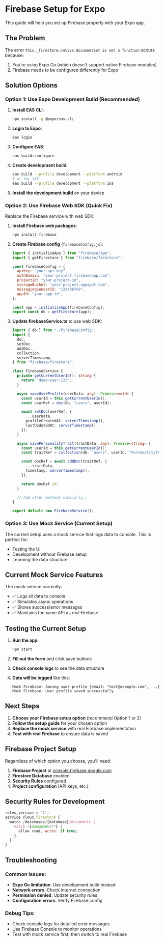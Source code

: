 # Firebase Setup for Expo

This guide will help you set up Firebase properly with your Expo app.

## The Problem

The error `this._firestore.native.documentSet is not a function` occurs because:

1. You're using Expo Go (which doesn't support native Firebase modules)
2. Firebase needs to be configured differently for Expo

## Solution Options

### Option 1: Use Expo Development Build (Recommended)

1. **Install EAS CLI**:

   ```bash
   npm install -g @expo/eas-cli
   ```

2. **Login to Expo**:

   ```bash
   eas login
   ```

3. **Configure EAS**:

   ```bash
   eas build:configure
   ```

4. **Create development build**:

   ```bash
   eas build --profile development --platform android
   # or for iOS
   eas build --profile development --platform ios
   ```

5. **Install the development build** on your device

### Option 2: Use Firebase Web SDK (Quick Fix)

Replace the Firebase service with web SDK:

1. **Install Firebase web packages**:

   ```bash
   npm install firebase
   ```

2. **Create Firebase config** (`firebaseConfig.js`):

   ```javascript
   import { initializeApp } from "firebase/app";
   import { getFirestore } from "firebase/firestore";

   const firebaseConfig = {
     apiKey: "your-api-key",
     authDomain: "your-project.firebaseapp.com",
     projectId: "your-project-id",
     storageBucket: "your-project.appspot.com",
     messagingSenderId: "123456789",
     appId: "your-app-id",
   };

   const app = initializeApp(firebaseConfig);
   export const db = getFirestore(app);
   ```

3. **Update firebaseService.ts** to use web SDK:

   ```typescript
   import { db } from "./firebaseConfig";
   import {
     doc,
     setDoc,
     addDoc,
     collection,
     serverTimestamp,
   } from "firebase/firestore";

   class FirebaseService {
     private getCurrentUserId(): string {
       return "demo-user-123";
     }

     async saveUserProfile(userData: any): Promise<void> {
       const userId = this.getCurrentUserId();
       const userRef = doc(db, "users", userId);

       await setDoc(userRef, {
         ...userData,
         profileCreatedAt: serverTimestamp(),
         lastUpdatedAt: serverTimestamp(),
       });
     }

     async savePersonalityTrait(traitData: any): Promise<string> {
       const userId = this.getCurrentUserId();
       const traitRef = collection(db, "users", userId, "PersonalityTraits");

       const docRef = await addDoc(traitRef, {
         ...traitData,
         timestamp: serverTimestamp(),
       });

       return docRef.id;
     }

     // Add other methods similarly...
   }

   export default new FirebaseService();
   ```

### Option 3: Use Mock Service (Current Setup)

The current setup uses a mock service that logs data to console. This is perfect for:

- Testing the UI
- Development without Firebase setup
- Learning the data structure

## Current Mock Service Features

The mock service currently:

- ✅ Logs all data to console
- ✅ Simulates async operations
- ✅ Shows success/error messages
- ✅ Maintains the same API as real Firebase

## Testing the Current Setup

1. **Run the app**:

   ```bash
   npm start
   ```

2. **Fill out the form** and click save buttons

3. **Check console logs** to see the data structure

4. **Data will be logged** like this:
   ```
   Mock Firebase: Saving user profile {email: "test@example.com", ...}
   Mock Firebase: User profile saved successfully
   ```

## Next Steps

1. **Choose your Firebase setup option** (recommend Option 1 or 2)
2. **Follow the setup guide** for your chosen option
3. **Replace the mock service** with real Firebase implementation
4. **Test with real Firebase** to ensure data is saved

## Firebase Project Setup

Regardless of which option you choose, you'll need:

1. **Firebase Project** at [console.firebase.google.com](https://console.firebase.google.com)
2. **Firestore Database** enabled
3. **Security Rules** configured
4. **Project configuration** (API keys, etc.)

## Security Rules for Development

```javascript
rules_version = '2';
service cloud.firestore {
  match /databases/{database}/documents {
    match /{document=**} {
      allow read, write: if true;
    }
  }
}
```

## Troubleshooting

### Common Issues:

- **Expo Go limitation**: Use development build instead
- **Network errors**: Check internet connection
- **Permission denied**: Update security rules
- **Configuration errors**: Verify Firebase config

### Debug Tips:

- Check console logs for detailed error messages
- Use Firebase Console to monitor operations
- Test with mock service first, then switch to real Firebase
